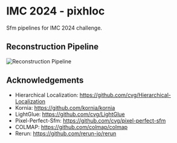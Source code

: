 # IMC 2024 - pixhloc

Sfm pipelines for IMC 2024 challenge.

## Reconstruction Pipeline

![Reconstruction Pipeline](img/reconstruction-pipeline.png)

## Acknowledgements

- Hierarchical Localization: https://github.com/cvg/Hierarchical-Localization
- Kornia: https://github.com/kornia/kornia
- LightGlue: https://github.com/cvg/LightGlue
- Pixel-Perfect-Sfm: https://github.com/cvg/pixel-perfect-sfm
- COLMAP: https://github.com/colmap/colmap
- Rerun: https://github.com/rerun-io/rerun